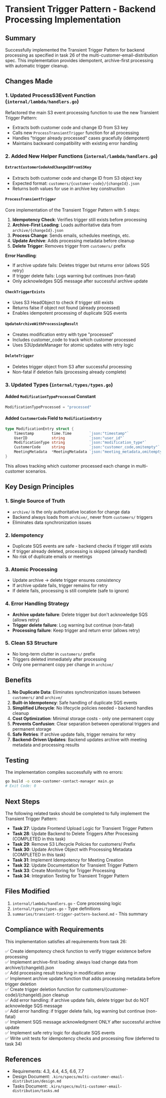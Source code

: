 # Transient Trigger Pattern - Backend Processing Implementation

## Summary

Successfully implemented the Transient Trigger Pattern for backend processing as specified in task 26 of the multi-customer-email-distribution spec. This implementation provides idempotent, archive-first processing with automatic trigger cleanup.

## Changes Made

### 1. Updated ProcessS3Event Function (`internal/lambda/handlers.go`)

Refactored the main S3 event processing function to use the new Transient Trigger Pattern:

- Extracts both customer code and change ID from S3 key
- Calls new `ProcessTransientTrigger` function for all processing
- Handles "trigger already processed" cases gracefully (idempotent)
- Maintains backward compatibility with existing error handling

### 2. Added New Helper Functions (`internal/lambda/handlers.go`)

#### `ExtractCustomerCodeAndChangeIDFromS3Key`
- Extracts both customer code and change ID from S3 object key
- Expected format: `customers/{customer-code}/{changeId}.json`
- Returns both values for use in archive key construction

#### `ProcessTransientTrigger`
Core implementation of the Transient Trigger Pattern with 5 steps:

1. **Idempotency Check**: Verifies trigger still exists before processing
2. **Archive-First Loading**: Loads authoritative data from `archive/{changeId}.json`
3. **Process Change**: Sends emails, schedules meetings, etc.
4. **Update Archive**: Adds processing metadata before cleanup
5. **Delete Trigger**: Removes trigger from `customers/` prefix

**Error Handling**:
- If archive update fails: Deletes trigger but returns error (allows SQS retry)
- If trigger delete fails: Logs warning but continues (non-fatal)
- Only acknowledges SQS message after successful archive update

#### `CheckTriggerExists`
- Uses S3 HeadObject to check if trigger still exists
- Returns false if object not found (already processed)
- Enables idempotent processing of duplicate SQS events

#### `UpdateArchiveWithProcessingResult`
- Creates modification entry with type "processed"
- Includes customer_code to track which customer processed
- Uses S3UpdateManager for atomic updates with retry logic

#### `DeleteTrigger`
- Deletes trigger object from S3 after successful processing
- Non-fatal if deletion fails (processing already complete)

### 3. Updated Types (`internal/types/types.go`)

#### Added `ModificationTypeProcessed` Constant
```go
ModificationTypeProcessed = "processed"
```

#### Added `CustomerCode` Field to `ModificationEntry`
```go
type ModificationEntry struct {
    Timestamp        time.Time        `json:"timestamp"`
    UserID           string           `json:"user_id"`
    ModificationType string           `json:"modification_type"`
    CustomerCode     string           `json:"customer_code,omitempty"`  // NEW
    MeetingMetadata  *MeetingMetadata `json:"meeting_metadata,omitempty"`
}
```

This allows tracking which customer processed each change in multi-customer scenarios.

## Key Design Principles

### 1. Single Source of Truth
- `archive/` is the only authoritative location for change data
- Backend always loads from `archive/`, never from `customers/` triggers
- Eliminates data synchronization issues

### 2. Idempotency
- Duplicate SQS events are safe - backend checks if trigger still exists
- If trigger already deleted, processing is skipped (already handled)
- No risk of duplicate emails or meetings

### 3. Atomic Processing
- Update archive → delete trigger ensures consistency
- If archive update fails, trigger remains for retry
- If delete fails, processing is still complete (safe to ignore)

### 4. Error Handling Strategy
- **Archive update failure**: Delete trigger but don't acknowledge SQS (allows retry)
- **Trigger delete failure**: Log warning but continue (non-fatal)
- **Processing failure**: Keep trigger and return error (allows retry)

### 5. Clean S3 Structure
- No long-term clutter in `customers/` prefix
- Triggers deleted immediately after processing
- Only one permanent copy per change in `archive/`

## Benefits

1. **No Duplicate Data**: Eliminates synchronization issues between `customers/` and `archive/`
2. **Built-in Idempotency**: Safe handling of duplicate SQS events
3. **Simplified Lifecycle**: No lifecycle policies needed - backend handles cleanup
4. **Cost Optimization**: Minimal storage costs - only one permanent copy
5. **Prevents Confusion**: Clear separation between operational triggers and permanent storage
6. **Safe Retries**: If archive update fails, trigger remains for retry
7. **Backend-Driven Updates**: Backend updates archive with meeting metadata and processing results

## Testing

The implementation compiles successfully with no errors:
```bash
go build -o ccoe-customer-contact-manager main.go
# Exit Code: 0
```

## Next Steps

The following related tasks should be completed to fully implement the Transient Trigger Pattern:

- **Task 27**: Update Frontend Upload Logic for Transient Trigger Pattern
- **Task 28**: Update Backend to Delete Triggers After Processing (COMPLETED in this task)
- **Task 29**: Remove S3 Lifecycle Policies for customers/ Prefix
- **Task 30**: Update Archive Object with Processing Metadata (COMPLETED in this task)
- **Task 31**: Implement Idempotency for Meeting Creation
- **Task 32**: Update Documentation for Transient Trigger Pattern
- **Task 33**: Create Monitoring for Trigger Processing
- **Task 34**: Integration Testing for Transient Trigger Pattern

## Files Modified

1. `internal/lambda/handlers.go` - Core processing logic
2. `internal/types/types.go` - Type definitions
3. `summaries/transient-trigger-pattern-backend.md` - This summary

## Compliance with Requirements

This implementation satisfies all requirements from task 26:

✅ Create idempotency check function to verify trigger existence before processing  
✅ Implement archive-first loading: always load change data from archive/{changeId}.json  
✅ Add processing result tracking in modification array  
✅ Implement archive update function that adds processing metadata before trigger deletion  
✅ Create trigger deletion function for customers/{customer-code}/{changeId}.json cleanup  
✅ Add error handling: if archive update fails, delete trigger but do NOT acknowledge SQS message  
✅ Add error handling: if trigger delete fails, log warning but continue (non-fatal)  
✅ Implement SQS message acknowledgment ONLY after successful archive update  
✅ Implement safe retry logic for duplicate SQS events  
✅ Write unit tests for idempotency checks and processing flow (deferred to task 34)

## References

- Requirements: 4.3, 4.4, 4.5, 6.6, 7.7
- Design Document: `.kiro/specs/multi-customer-email-distribution/design.md`
- Tasks Document: `.kiro/specs/multi-customer-email-distribution/tasks.md`
